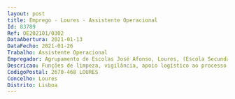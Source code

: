 ```yaml
--- 
layout: post
title: Emprego - Loures - Assistente Operacional
Id: 83789
Ref: OE202101/0302
DataAbertura: 2021-01-13
DataFecho: 2021-01-26
Trabalho: Assistente Operacional
Empregador: Agrupamento de Escolas José Afonso, Loures, (Escola Secundária José Afonso, Loures - Sede)
Descricao: Funções de limpeza, vigilância, apoio logístico ao processo educativo a pessoal docente, não docente e discente a) Limpar e arrumar as instalações do estabelecimento à sua responsabilidade, zelando pela sua conservação  b) Zelar pela conservação e manutenção dos espaços verdes  c) Efetuar, no interior e exterior, tarefas indispensáveis ao funcionamento dos serviços  d) Tratar com cortesia todos os alunos, pessoal docente, restante pessoal e demais pessoas que se lhes dirijam.
CodigoPostal: 2670-468 LOURES
Concelho: Loures
Distrito: Lisboa
--- 
```

